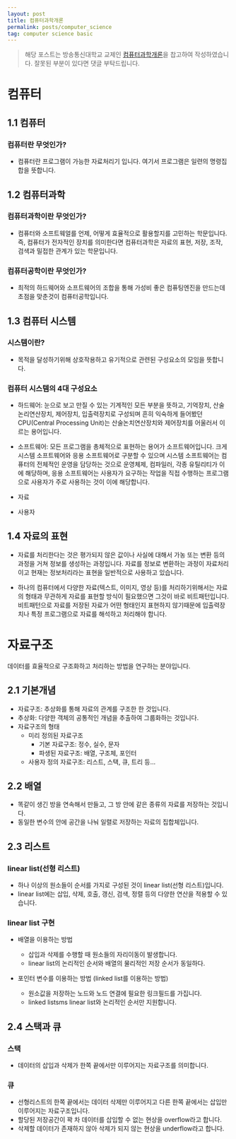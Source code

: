 ```yaml
---
layout: post
title: 컴퓨터과학개론
permalink: posts/computer_science
tag: computer science basic
---
```


> 해당 포스트는 방송통신대학교 교제인 [컴퓨터과학개론](http://press.knou.ac.kr/goods/textBookView.do?condCmdtCode=9788920015120&condLscValue=001&condYr=&condSmst=)을 찹고하여 작성하였습니다. 잘못된 부분이 있다면 댓글 부탁드립니다.

# 컴퓨터

## 1.1 컴퓨터

### 컴퓨터란 무엇인가?

- 컴퓨터란 프로그램이 가능한 자료처리기 입니다. 여기서 프로그램은 일련의 명령집합을 뜻합니다.

## 1.2 컴퓨터과학

### 컴퓨터과학이란 무엇인가?

- 컴퓨터와 소프트웨얼를 언제, 어떻게 효율적으로 활용할지를 고민하는 학문입니다. 즉, 컴퓨터가 전자적인 장치를 의미한다면 컴퓨터과학은 자료의 표현, 저장, 조작, 검색과 밀접한 관계가 있는 학문입니다.

### 컴퓨터공학이란 무엇인가?

- 최적의 하드웨어와 소프트웨어의 조합을 통해 가성비 좋은 컴퓨팅엔진을 만드는데 초점을 맞춘것이 컴퓨터공학입니다.

## 1.3 컴퓨터 시스템

### 시스템이란?

- 목적을 달성하기위해 상호작용하고 유기적으로 관련된 구성요소의 모임을 뜻합니다.

### 컴퓨터 시스템의 4대 구성요소

- 하드웨어: 눈으로 보고 만질 수 있는 기계적인 모든 부분을 뜻하고, 기억장치, 산술논리연산장치, 제어장치, 입출력장치로 구성되며 흔히 익숙하게 들어봤던 CPU(Central Processing Unit)는 산술논치연산장치와 제어장치를 어울러서 이르는 용어입니다.

- 소프트웨어: 모든 프로그램을 총체적으로 표현하는 용어가 소프트웨어입니다. 크게 시스템 소프트웨어와 응용 소프트웨어로 구분할 수 있으며 시스템 소프트웨어는 컴퓨터의 전체적인 운영을 담당하는 것으로 운영체제, 컴파일러, 각종 유틸리티가 이에 해당하며, 응용 소프트웨어는 사용자가 요구하는 작업을 직접 수행하는 프로그램으로 사용자가 주로 사용하는 것이 이에 해당합니다.

- 자료

- 사용자

## 1.4 자료의 표현

- 자료를 처리한다는 것은 평가되지 않은 값이나 사실에 대해서 가농 또는 변환 등의 과정을 거쳐 정보를 생성하는 과정입니다. 자료를 정보로 변환하는 과정이 자료처리이고 현재는 정보처리라는 표현을 일반적으로 사용하고 있습니다.

- 하나의 컴퓨터에서 다양한 자료(텍스트, 이미지, 영상 등)를 처리하기위해서는 자료의 형태과 무관하게 자료를 표현할 방식이 필요했으면 그것이 바로 비트패턴입니다. 비트패턴으로 자료를 저장된 자료가 어떤 형태인지 표현하지 않기때문에 입출력장치나 특정 프로그램으로 자료를 해석하고 처리해야 합니다.

# 자료구조

데이터를 효율적으로 구조화하고 처리하는 방법을 연구하는 분야입니다.

## 2.1 기본개념

- 자료구조: 추상화를 통해 자료의 관계를 구조한 한 것입니다.
- 추상화: 다양한 객체의 공통적인 개념을 추출하여 그룹화하는 것입니다.
- 자료구조의 형태
  - 미리 정의된 자료구조
    - 기본 자료구조: 정수, 실수, 문자
    - 파생된 자료구조: 배열, 구조체, 포인터
  - 사용자 정의 자료구조: 리스트, 스택, 큐, 트리 등...

## 2.2 배열

- 똑같이 생긴 방을 연속해서 만들고, 그 방 안에 같은 종류의 자료를 저장하는 것입니다.
- 동일한 변수의 안에 공간을 나눠 일렬로 저장하는 자료의 집합체입니다.

## 2.3 리스트

### linear list(선형 리스트)

- 하나 이상의 원소들이 순서를 가지로 구성된 것이 linear list(선형 리스트)입니다.
- linear list에는 삽입, 삭제, 호출, 갱신, 검색, 정렬 등의 다양한 연산을 적용할 수 있습니다.

### linear list 구현

- 배열을 이용하는 방법

  - 삽입과 삭제를 수행할 때 원소들의 자리이동이 발생합니다.
  - linear list의 논리적인 순서와 배열의 물리적인 저장 순서가 동일하다.

- 포인터 변수를 이용하는 방법 (linked list를 이용하는 방법)
  - 원소값을 저장하는 노드와 노드 연결에 필요한 링크필드를 가집니다.
  - linked listsms linear list와 논리적인 순서만 지원합니다.

## 2.4 스택과 큐

### 스택

- 데이터의 삽입과 삭제가 한쪽 끝에서만 이루어지는 자료구조를 의미합니다.

### 큐

- 선형리스트의 한쪽 끝에서는 데이터 삭제만 이루어지고 다른 한쪽 끝에서는 삽입만 이루어지는 자료구조입니다.
- 할당된 저장공간이 꽉 차 데이터를 삽입할 수 없는 현상을 overflow라고 합니다.
- 삭제할 데이터가 존재하지 않아 삭제가 되지 않는 현상을 underflow라고 합니다.
